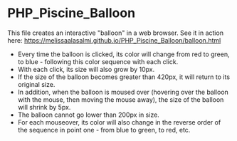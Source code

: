 # PHP_Piscine_Balloon

This file creates an interactive "balloon" in a web browser.
See it in action here: https://melissaalasalmi.github.io/PHP_Piscine_Balloon/balloon.html 
- Every time the balloon is clicked, its color will change from red to green, to blue - following this color sequence with each click. 
- With each click, its size will also grow by 10px.
- If the size of the balloon becomes greater than 420px, it will return to its original size.
- In addition, when the balloon is moused over (hovering over the balloon with the mouse, then moving the mouse away), the size of the balloon will shrink by 5px.
- The balloon cannot go lower than 200px in size.
- For each mouseover, its color will also change in the reverse order of the sequence in point one - from blue to green, to red, etc.
